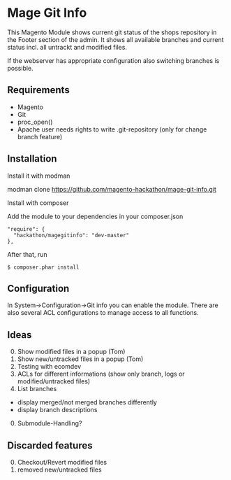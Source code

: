 # Mage Git Info

This Magento Module shows current git status of the shops repository in 
the Footer section of the admin. It shows all available branches and current
status incl. all untrackt and modified files.

If the webserver has appropriate configuration also switching branches is
possible.

## Requirements

* Magento
* Git
* proc_open()
* Apache user needs rights to write .git-repository (only for change branch feature)

## Installation

Install it with modman

  modman clone https://github.com/magento-hackathon/mage-git-info.git

Install with composer

Add the module to your dependencies in your composer.json

    "require": {
      "hackathon/magegitinfo": "dev-master"
    },

After that, run
  
    $ composer.phar install

## Configuration

In System->Configuration->Git info you can enable the module. There are also
several ACL configurations to manage access to all functions.

## Ideas

0. Show modified files in a popup (Tom)
0. Show new/untracked files in a popup (Tom)
0. Testing with ecomdev
0. ACLs for different informations (show only branch, logs or modified/untracked files)
0. List branches
  * display merged/not merged branches differently
  * display branch descriptions
0. Submodule-Handling?

## Discarded features
0. Checkout/Revert modified files
0. removed new/untracked files
